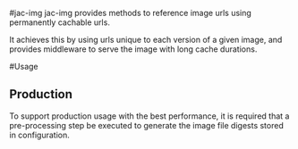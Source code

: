 #jac-img
jac-img provides methods to reference image urls using permanently cachable urls.

It achieves this by using urls unique to each version of a given image, and provides middleware to serve the image with
long cache durations.

#Usage
## Production
To support production usage with the best performance, it is required that a pre-processing step be executed to
generate the image file digests stored in configuration.